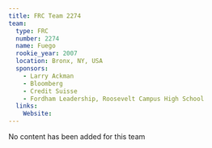 ```yaml
---
title: FRC Team 2274
team:
  type: FRC
  number: 2274
  name: Fuego
  rookie_year: 2007
  location: Bronx, NY, USA
  sponsors:
    - Larry Ackman
    - Bloomberg
    - Credit Suisse
    - Fordham Leadership, Roosevelt Campus High School
  links:
    Website: 
---
```

No content has been added for this team